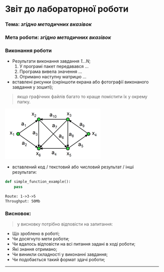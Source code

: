 # Звіт до лабораторної роботи
### Тема: _згідно методичних вказівок_
### Мета роботи: _згідно методичних вказівок_
### Виконання роботи
- Результати виконання завдання *1...N*;
    1. У програмі пакет передавався ...
    1. Програма вивела значення ... 
    1. Отримано наступну матрицю ...
- вставлені рисунки (скріншоти екрана або фотографії виконаного завдання у зошиті);
> якщо графічних файлів багато то краще помістити їх у окрему папку.

![alt text](https://github.com/BobasB/lab_example/blob/master/lab_report_example/graph.gif "Тестовий граф")

- вставлений код / текстовий або числовий результат / інші результати:
```python
def simple_function_example():
    pass
```
```text
Route: 1->3->5 
Throughput: 50Mb
```

### Висновок: 
> у висновку потрібно відповісти на запитання:
- Що зроблено в роботі;
- Чи досягнуто мети роботи;
- Чи вдалось відповісти на всі питання задані в ході роботи;
- Які знання отримано;
- Чи виникли складності у виконанні завдання;
- Чи подобається такий формат здачі роботи;
---